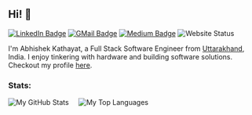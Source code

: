 ## Hi! 👋

[![LinkedIn Badge](https://img.shields.io/badge/LinkedIn-0077B5?style=for-the-badge&logo=linkedin&logoColor=white)](https://www.linkedin.com/in/abhishek-kathayat/)
[![GMail Badge](https://img.shields.io/badge/Gmail-D14836?style=for-the-badge&logo=gmail&logoColor=white)](mailto:abhishekkathayat25@gmail.com)
[![Medium Badge](https://img.shields.io/badge/Medium-12100E?style=for-the-badge&logo=Medium&logoColor=white)](https://medium.com/@abhishekkathayat)
![Website Status](https://img.shields.io/website?down_color=red&down_message=down&up_color=brightgreen&up_message=up&url=https%3A%2F%2Fabhishek-kathayat.vercel.app%2F&style=for-the-badge)

I'm Abhishek Kathayat, a Full Stack Software Engineer from [Uttarakhand](https://www.google.com/maps/@30.066753,79.0193,7z), India. I enjoy tinkering with hardware and building software solutions. <br/>
Checkout my profile [here](https://abhishek-kathayat.vercel.app).

### Stats:
![My GitHub Stats](https://github-readme-stats.vercel.app/api?username=abhishekkathayat&show_icons=true&theme=github_dark&rank_icon=github&hide=contribs&show=prs_merged,prs_merged_percentage) &nbsp; &nbsp;
![My Top Languages](https://github-readme-stats.vercel.app/api/top-langs/?username=abhishekkathayat&layout=donut&theme=github_dark&langs_count=5)
